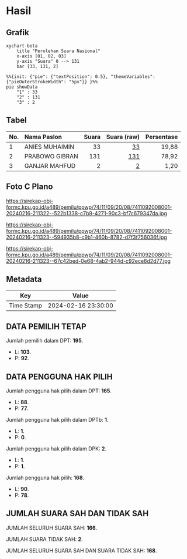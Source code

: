 # Hasil

## Grafik

```mermaid
xychart-beta
    title "Perolehan Suara Nasional"
    x-axis [01, 02, 03]
    y-axis "Suara" 0 --> 131
    bar [33, 131, 2]
```

```mermaid
%%{init: {"pie": {"textPosition": 0.5}, "themeVariables": {"pieOuterStrokeWidth": "5px"}} }%%
pie showData
    "1" : 33
    "2" : 131
    "3" : 2
```

## Tabel

| No. | Nama Paslon    | Suara | Suara (raw) | Persentase |
|:--- |:-------------- | -----:| -----------:| ----------:|
| 1   | ANIES MUHAIMIN | 33    | [33][p-1]   | 19,88      |
| 2   | PRABOWO GIBRAN | 131   | [131][p-2]  | 78,92      |
| 3   | GANJAR MAHFUD  | 2     | [2][p-3]    | 1,20       |


[p-1]: https://github.com/gigit-pemilu/pemilu-2024/blob/main/pilpres/hitung-suara/sub/74-sulawesi-tenggara/sub/11-kolaka-timur/sub/09-tinondo/sub/2008-weamo/sub/001-tps/sub/paslon-1.txt
[p-2]: https://github.com/gigit-pemilu/pemilu-2024/blob/main/pilpres/hitung-suara/sub/74-sulawesi-tenggara/sub/11-kolaka-timur/sub/09-tinondo/sub/2008-weamo/sub/001-tps/sub/paslon-2.txt
[p-3]: https://github.com/gigit-pemilu/pemilu-2024/blob/main/pilpres/hitung-suara/sub/74-sulawesi-tenggara/sub/11-kolaka-timur/sub/09-tinondo/sub/2008-weamo/sub/001-tps/sub/paslon-3.txt

## Foto C Plano

https://sirekap-obj-formc.kpu.go.id/a489/pemilu/ppwp/74/11/09/20/08/7411092008001-20240216-211322--522b1338-c7b9-4271-90c3-bf7c679347da.jpg

https://sirekap-obj-formc.kpu.go.id/a489/pemilu/ppwp/74/11/09/20/08/7411092008001-20240216-211323--594935b8-c9b1-460b-8782-d7f3f756036f.jpg

https://sirekap-obj-formc.kpu.go.id/a489/pemilu/ppwp/74/11/09/20/08/7411092008001-20240216-211323--67c42bed-0e68-4ab2-944d-c92ece6d2d77.jpg


## Metadata

| Key        | Value               |
| ---------- | ------------------- |
| Time Stamp | 2024-02-16 23:30:00 |


## DATA PEMILIH TETAP

Jumlah pemilih dalam DPT: **195**.
 * L: **103**.
 * P: **92**.

## DATA PENGGUNA HAK PILIH

Jumlah pengguna hak pilih dalam DPT: **165**.
 * L: **88**.
 * P: **77**.

Jumlah pengguna hak pilih dalam DPTb: **1**.
 * L: **1**.
 * P: **0**.

Jumlah pengguna hak pilih dalam DPK: **2**.
 * L: **1**.
 * P: **1**.

Jumlah pengguna hak pilih: **168**.
 * L: **90**.
 * P: **78**.

## JUMLAH SUARA SAH DAN TIDAK SAH

JUMLAH SELURUH SUARA SAH: **166**.

JUMLAH SUARA TIDAK SAH: **2**.

JUMLAH SELURUH SUARA SAH DAN SUARA TIDAK SAH: **168**.


